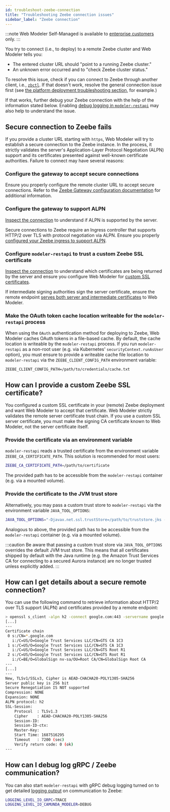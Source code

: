 ```yaml
---
id: troubleshoot-zeebe-connection
title: "Troubleshooting Zeebe connection issues"
sidebar_label: "Zeebe connection"
---
```


:::note
Web Modeler Self-Managed is available to [enterprise customers](../../../../reference/licenses.md#web-modeler) only.
:::

You try to connect (i.e., to deploy) to a remote Zeebe cluster and Web Modeler tells you:

- The entered cluster URL should "point to a running Zeebe cluster."
- An unknown error occurred and to "check Zeebe cluster status."

To resolve this issue, check if you can connect to Zeebe through another client, i.e.,
[`zbctl`](../../../../apis-tools/cli-client/index.md).
If that doesn't work, resolve the general connection issue first (see [the platform deployment
troubleshooting section](https://docs.camunda.io/docs/self-managed/platform-deployment/troubleshooting/), for example.)

If that works, further debug your Zeebe connection with the help of the information stated below. Enabling [debug logging in `modeler-restapi`](#how-can-i-debug-log-grpc--zeebe-communication) may also help to
understand the issue.

## Secure connection to Zeebe fails

If you provide a cluster URL starting with `https`, Web Modeler will try to establish a secure connection to
the Zeebe instance.
In the process, it strictly validates the server's Application-Layer Protocol Negotiation (ALPN) support and its certificates
presented against well-known certificate authorities.
Failure to connect may have several reasons:

### Configure the gateway to accept secure connections

Ensure you properly configure the remote cluster URL to accept secure connections.
Refer to the [Zeebe Gateway configuration documentation](../../../zeebe-deployment/security/secure-client-communication.md#gateway)
for additional information.

### Configure the gateway to support ALPN

[Inspect the connection](#how-can-i-get-details-about-a-secure-remote-connection) to understand if ALPN is supported
by the server.

Secure connections to Zeebe require an Ingress controller that supports HTTP/2 over TLS with protocol negotiation via ALPN.
Ensure you properly [configured your Zeebe ingress to support ALPN](../../../platform-deployment/troubleshooting.md#zeebe-ingress-grpc).

### Configure `modeler-restapi` to trust a custom Zeebe SSL certificate

[Inspect the connection](#how-can-i-get-details-about-a-secure-remote-connection) to understand which certificates are
being returned by the server and ensure you configure Web Modeler for [custom SSL certificates](#how-can-i-provide-a-custom-zeebe-ssl-certificate).

If intermediate signing authorities sign the server certificate, ensure the remote endpoint [serves both server and
intermediate certificates](https://nginx.org/en/docs/http/configuring_https_servers.html#chains) to Web Modeler.

### Make the OAuth token cache location writeable for the `modeler-restapi` process

When using the `OAuth` authentication method for deploying to Zeebe, Web Modeler caches OAuth tokens in a file-based
cache.
By default, the cache location is writeable by the `modeler-restapi` process.
If you run `modeler-restapi` as a non-root user (e.g. via Kubernetes' `securityContext.runAsUser` option),
you must ensure to provide a writeable cache file location to `modeler-restapi` via the `ZEEBE_CLIENT_CONFIG_PATH`
environment variable:

```
ZEEBE_CLIENT_CONFIG_PATH=/path/to/credentials/cache.txt
```

## How can I provide a custom Zeebe SSL certificate?

You configured a custom SSL certificate in your (remote) Zeebe deployment and want Web Modeler to accept that certificate.
Web Modeler strictly validates the remote server certificate trust chain.
If you use a custom SSL server certificate, you must make the signing CA certificate known to Web Modeler, not the
server certificate itself.

### Provide the certificate via an environment variable

`modeler-restapi` reads a trusted certificate from the environment variable `ZEEBE_CA_CERTIFICATE_PATH`.
This solution is recommended for most users:

```sh
ZEEBE_CA_CERTIFICATE_PATH=/path/to/certificate
```

The provided path has to be accessible from the `modeler-restapi` container (e.g. via a mounted volume).

### Provide the certificate to the JVM trust store

Alternatively, you may pass a custom trust store to `modeler-restapi` via the environment variable `JAVA_TOOL_OPTIONS`:

```sh
JAVA_TOOL_OPTIONS="-Djavax.net.ssl.trustStore=/path/to/truststore.jks -Djavax.net.ssl.trustStorePassword=changeit"
```

Analogous to above, the provided path has to be accessible from the `modeler-restapi` container (e.g. via a mounted volume).

:::caution
Be aware that passing a custom trust store via `JAVA_TOOL_OPTIONS` overrides the default JVM trust store.
This means that all certificates shipped by default with the Java runtime (e.g. the Amazon Trust Services CA for
connecting to a secured Aurora instance) are no longer trusted unless explicitly added.
:::

## How can I get details about a secure remote connection?

You can use the following command to retrieve information about HTTP/2 over TLS support (ALPN) and certificates provided
by a remote endpoint:

```sh
> openssl s_client -alpn h2 -connect google.com:443 -servername google.com
[...]
---
Certificate chain
 0 s:/CN=*.google.com
   i:/C=US/O=Google Trust Services LLC/CN=GTS CA 1C3
 1 s:/C=US/O=Google Trust Services LLC/CN=GTS CA 1C3
   i:/C=US/O=Google Trust Services LLC/CN=GTS Root R1
 2 s:/C=US/O=Google Trust Services LLC/CN=GTS Root R1
   i:/C=BE/O=GlobalSign nv-sa/OU=Root CA/CN=GlobalSign Root CA
---
[...]
---
New, TLSv1/SSLv3, Cipher is AEAD-CHACHA20-POLY1305-SHA256
Server public key is 256 bit
Secure Renegotiation IS NOT supported
Compression: NONE
Expansion: NONE
ALPN protocol: h2
SSL-Session:
    Protocol  : TLSv1.3
    Cipher    : AEAD-CHACHA20-POLY1305-SHA256
    Session-ID:
    Session-ID-ctx:
    Master-Key:
    Start Time: 1687516295
    Timeout   : 7200 (sec)
    Verify return code: 0 (ok)
---
```

## How can I debug log gRPC / Zeebe communication?

You can also start `modeler-restapi` with gRPC debug logging turned on to get detailed [logging
output](../configuration/logging.md) on communication to Zeebe:

```sh
LOGGING_LEVEL_IO_GRPC=TRACE
LOGGING_LEVEL_IO_CAMUNDA_MODELER=DEBUG
```

